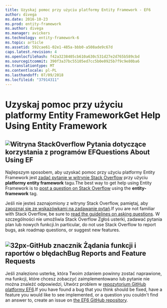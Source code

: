 ```yaml
---
title: Uzyskaj pomoc przy użyciu platformy Entity Framework - EF6
author: divega
ms.date: 2016-10-23
ms.prod: entity-framework
ms.author: divega
ms.manager: avickers
ms.technology: entity-framework-6
ms.topic: article
ms.assetid: 592cae61-02e1-485a-bbb0-a508ade9c67d
caps.latest.revision: 4
ms.openlocfilehash: f42a3238405cb610a630c531d27e2d765b589cbd
ms.sourcegitcommit: 390f3a37bc55105ed7cc5b0e0925b7f9c9e80ba6
ms.translationtype: MT
ms.contentlocale: pl-PL
ms.lasthandoff: 07/09/2018
ms.locfileid: "37914311"
---
```

# <a name="get-help-using-entity-framework"></a><span data-ttu-id="cb745-102">Uzyskaj pomoc przy użyciu platformy Entity Framework</span><span class="sxs-lookup"><span data-stu-id="cb745-102">Get Help Using Entity Framework</span></span>
## <a name="stackoverflowef6mediastackoverflowpng-questions-about-using-ef"></a>![Witryna StackOverflow](~/ef6/media/stackoverflow.png) <span data-ttu-id="cb745-104">Pytania dotyczące korzystania z programów EF</span><span class="sxs-lookup"><span data-stu-id="cb745-104">Questions About Using EF</span></span>  

<span data-ttu-id="cb745-105">Najlepszym sposobem, aby uzyskać pomoc przy użyciu platformy Entity Framework jest [zadać pytanie w witrynie Stack Overflow](http://stackoverflow.com/questions/ask) przy użyciu **platformy entity framework** tagu.</span><span class="sxs-lookup"><span data-stu-id="cb745-105">The best way to get help using Entity Framework is to [post a question on Stack Overflow](http://stackoverflow.com/questions/ask) using the **entity-framework** tag.</span></span>  

<span data-ttu-id="cb745-106">Jeśli nie jesteś zaznajomiony z witryny Stack Overflow, pamiętaj, aby [zapoznaj się ze wskazówkami na zadawanie pytań](http://stackoverflow.com/help/asking).</span><span class="sxs-lookup"><span data-stu-id="cb745-106">If you are not familiar with Stack Overflow, be sure to [read the guidelines on asking questions](http://stackoverflow.com/help/asking).</span></span> <span data-ttu-id="cb745-107">W szczególności nie umożliwia Stack Overflow Zgłoś usterki, zadawać pytania plan lub nowych funkcji.</span><span class="sxs-lookup"><span data-stu-id="cb745-107">In particular, do not use Stack Overflow to report bugs, ask roadmap questions, or suggest new features.</span></span>  

## <a name="github-mark-32pxef6mediagithub-mark-32pxpng-bug-reports-and-feature-requests"></a>![32px-GitHub znacznik](~/ef6/media/github-mark-32px.png) <span data-ttu-id="cb745-109">Żądania funkcji i raportów o błędach</span><span class="sxs-lookup"><span data-stu-id="cb745-109">Bug Reports and Feature Requests</span></span>  

<span data-ttu-id="cb745-110">Jeśli znaleziono usterkę, która Twoim zdaniem powinny zostać naprawione, ma funkcji, które chcesz zobaczyć zaimplementowano lub pytanie nie można znaleźć odpowiedzi, Utwórz problem w [repozytorium GitHub platformy EF6](https://github.com/aspnet/EntityFramework6/issues).</span><span class="sxs-lookup"><span data-stu-id="cb745-110">If you have found a bug that you think should be fixed, have a feature you would like to see implemented, or a question you couldn't find an answer to, create an issue on [the EF6 GitHub repository](https://github.com/aspnet/EntityFramework6/issues).</span></span>
